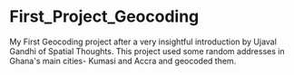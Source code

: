 # First_Project_Geocoding
My  First Geocoding project after a very insightful introduction by Ujaval Gandhi of Spatial Thoughts.
This project used some random addresses in Ghana's main cities- Kumasi and Accra and geocoded them.
